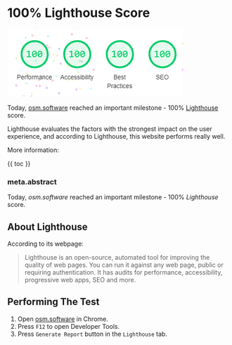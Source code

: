 # 100% Lighthouse Score

![Lighthouse Score](lighthouse-score.png)

Today, [osm.software](https://osm.software/) reached an important milestone - 100% [Lighthouse](https://developers.google.com/web/tools/lighthouse/) score. 

Lighthouse evaluates the factors with the strongest impact on the
user experience, and according to Lighthouse, this website performs really well.  

More information:

{{ toc }}

### meta.abstract

Today, *osm.software* reached an important milestone - 100% *Lighthouse* score.

## About Lighthouse

According to its webpage:

> Lighthouse is an open-source, automated tool for improving the quality of web pages. You can run it against any web page, public or requiring authentication. It has audits for performance, accessibility, progressive web apps, SEO and more.

## Performing The Test

1. Open [osm.software](https://osm.software/) in Chrome. 
2. Press `F12` to open Developer Tools.
3. Press `Generate Report` button in the `Lighthouse` tab. 